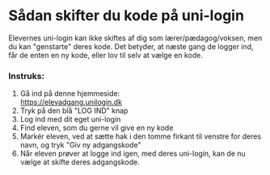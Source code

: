 # Sådan skifter du kode på uni-login

Elevernes uni-login kan ikke skiftes af dig som lærer/pædagog/voksen, men du kan "genstarte" deres kode. Det betyder, at næste gang de logger ind, får de enten en ny kode, eller lov til selv at vælge en kode.

&#x20;

### Instruks:

1. Gå ind på denne hjemmeside:[\
   https://elevadgang.unilogin.dk ](https://elevadgang.unilogin.dk)
2. Tryk på den blå "LOG IND" knap
3. Log ind med dit eget uni-login
4. Find eleven, som du gerne vil give en ny kode
5. Markér eleven, ved at sætte hak i den tomme firkant til venstre for deres navn, og tryk "Giv ny adgangskode"
6. Når eleven prøver at logge ind igen, med deres uni-login, kan de nu vælge at skifte deres adgangskode.
